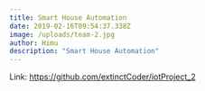 ```yaml
---
title: Smart House Automation
date: 2019-02-16T09:54:37.338Z
image: /uploads/team-2.jpg
author: Himu
description: "Smart House Automation"
---
```

Link: <https://github.com/extinctCoder/iotProject_2>



